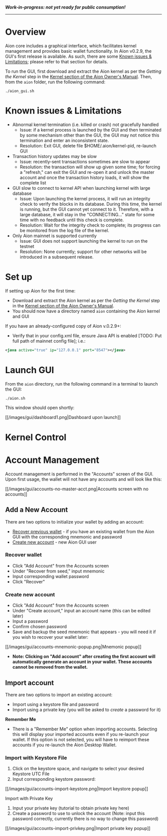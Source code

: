 _**Work-in-progress: not yet ready for public consumption!**_
***

# Overview

Aion core includes a graphical interface, which facilitates kernel management and provides basic wallet functionality.     In Aion v0.2.9, the GUI's first release is available.  As such, there are some [Known issues & Limitations](#known-issues--limitations); please refer to that section for details.

To run the GUI, first download and extract the Aion kernel as per the _Getting the Kernel_ step in the [Kernel section of the Aion Owner's Manual](https://github.com/aionnetwork/aion/wiki/Aion-Owner's-Manual#kernel).  Then, from the `aion` folder, run the following command:

```
./aion_gui.sh
```

# Known issues & Limitations

* Abnormal kernel termination (i.e. killed or crash) not gracefully handled
  * Issue: if a kernel process is launched by the GUI and then terminated by some mechanism other than the GUI, the GUI may not notice this termination and enter an inconsistent state.  
  * Resolution: Exit GUI, delete file $HOME/.aion/kernel-pid, re-launch GUI
* Transaction history updates may be slow 
  * Issue: recently-sent transactions sometimes are slow to appear 
  * Resolution: the transaction will show up given some time; for forcing a "refresh," can exit the GUI and re-open it and unlock the master account and once the transaction history loads, it will show the complete list
* GUI slow to connect to kernel API when launching kernel with large database
  * Issue: Upon launching the kernel process, it will run an integrity check to verify the blocks in its database.  During this time, the kernel is running, but the GUI cannot yet connect to it.  Therefore, with a large database, it will stay in the "CONNECTING..." state for some time with no feedback until this check is complete.
  * Resolution: Wait for the integrity check to complete; its progress can be monitored from the log file of the kernel.
* Only Aion mainnet is supported currently
  * Issue: GUI does not support launching the kernel to run on the testnet
  * Resolution: None currently; support for other networks will be introduced in a subsequent release.

# Set up

If setting up Aion for the first time:
- Download and extract the Aion kernel as per the _Getting the Kernel_ step in the [Kernel section of the Aion Owner's Manual](https://github.com/aionnetwork/aion/wiki/Aion-Owner's-Manual#kernel).  
- You should now have a directory named `aion` containing the Aion kernel and GUI

If you have an already-configured copy of Aion v.0.2.9+:
- Verify that in your config.xml file, ensure Java API is enabled [TODO: Put full path of mainnet config file]; i.e.:

```xml
<java active="true" ip="127.0.0.1" port="8547"></java>
```

# Launch GUI

From the `aion` directory, run the following command in a terminal to launch the GUI:

`./aion.sh`

This window should open shortly:

[[/images/gui/dashboard1.png|Dashboard upon launch]]

# Kernel Control

# Account Management

Account management is performed in the "Accounts" screen of the GUI.  Upon first usage, the wallet will not have any accounts and will look like this:

[[/images/gui/accounts-no-master-acct.png|Accounts screen with no accounts]]

## Add a New Account

There are two options to initialize your wallet by adding an account:

- [Recover previous wallet](#recover-wallet) - if you have an existing wallet from the Aion GUI with the corresponding mnemonic and password
- [Create new account](#create-new-account) - new Aion GUI user

### Recover wallet

- Click "Add Account" from the Accounts screen
- Under "Recover from seed," input mnemonic
- Input corresponding wallet password
- Click "Recover"

### Create new account

- Click "Add Account" from the Accounts screen
- Under "Create account," input an account name (this can be edited later)
- Input a password
- Confirm chosen password
- Save and backup the seed mnemonic that appears - you will need it if you wish to recover your wallet later:

[[/images/gui/accounts-mnemonic-popup.png|Mnemonic popup]]

- **Note: Clicking on "Add account" after creating the first account will automatically generate an account in your wallet.  These accounts cannot be removed from the wallet.**

## Import account

There are two options to import an existing account:

- Import using a keystore file and password
- Import using a private key (you will be asked to _create_ a password for it)

**Remember Me**
- There is a "Remember Me" option when importing accounts. Selecting this will display your imported accounts even if you re-launch your wallet. If this option is not selected, you will have to reimport these accounts if you re-launch the Aion Desktop Wallet.

### Import with Keystore File

1. Click on the keystore space, and navigate to select your desired Keystore UTC File
1. Input corresponding keystore password:

[[/images/gui/accounts-import-keystore.png|Import keystore popup]]

Import with Private Key

1. Input your private key (tutorial to obtain private key here)
1.  Create a password to use to unlock the account (Note: input this password correctly, currently there is no way to change this password)

[[/images/gui/accounts-import-privkey.png|Import private key popup]]
